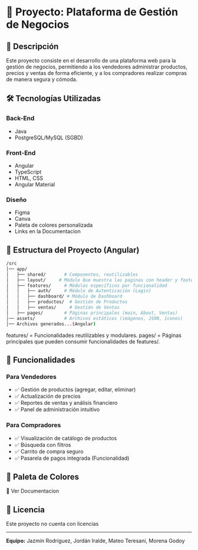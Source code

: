 # 📌 Proyecto: Plataforma de Gestión de Negocios

## 📖 Descripción
Este proyecto consiste en el desarrollo de una plataforma web para la gestión de negocios, permitiendo a los vendedores administrar productos, precios y ventas de forma eficiente, y a los compradores realizar compras de manera segura y cómoda.

## 🛠️ Tecnologías Utilizadas

### **Back-End**
- Java
- PostgreSQL/MySQL (SGBD)

### **Front-End**
- Angular
- TypeScript
- HTML, CSS
- Angular Material

### **Diseño**
- Figma
- Canva
- Paleta de colores personalizada
- Links en la Documentacion

## 📂 Estructura del Proyecto (Angular)
```bash
/src  
│── app/  
│   ├── shared/       # Componentes, reutilizables  
│   ├── layout/     # Módulo Que muestra las paginas con header y footer o sin (auth)
│   ├── features/     # Módulos específicos por funcionalidad  
│   │   ├── auth/     # Módulo de Autenticación (Login)  
│   │   ├── dashboard/ # Módulo de Dashboard  
│   │   ├── productos/  # Gestión de Productos  
│   │   ├── ventas/     # Gestión de Ventas  
│   ├── pages/        # Páginas principales (main, About, Ventas)  
│── assets/           # Archivos estáticos (imágenes, JSON, íconos)  
│── Archivos generados...(Angular)
```
features/ = Funcionalidades reutilizables y modulares.
pages/ = Páginas principales que pueden consumir funcionalidades de features/.

## 📌 Funcionalidades

### **Para Vendedores**
- ✅ Gestión de productos (agregar, editar, eliminar)
- ✅ Actualización de precios
- ✅ Reportes de ventas y análisis financiero
- ✅ Panel de administración intuitivo

### **Para Compradores**
- ✅ Visualización de catálogo de productos
- ✅ Búsqueda con filtros
- ✅ Carrito de compra seguro
- ✅ Pasarela de pagos integrada (Funcionalidad)

## 📌 Paleta de Colores
🎨 Ver Documentacion

## 📄 Licencia
Este proyecto no cuenta con licencias

---
 **Equipo:** Jazmín Rodríguez, Jordán Iralde, Mateo Teresani, Morena Godoy
